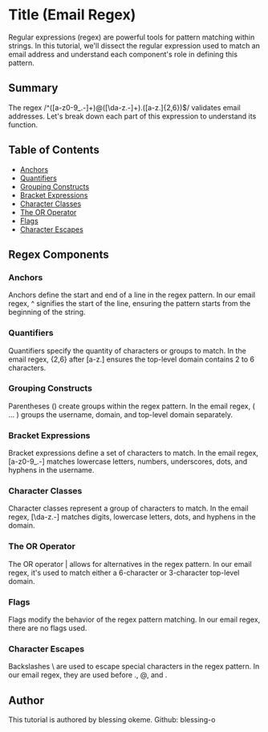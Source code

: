 # Title (Email Regex)

Regular expressions (regex) are powerful tools for pattern matching within strings. In this tutorial, we'll dissect the regular expression used to match an email address and understand each component's role in defining this pattern.

## Summary

The regex /^([a-z0-9_\.-]+)@([\da-z\.-]+)\.([a-z\.]{2,6})$/ validates email addresses. Let's break down each part of this expression to understand its function.
## Table of Contents

- [Anchors](#anchors)
- [Quantifiers](#quantifiers)
- [Grouping Constructs](#grouping-constructs)
- [Bracket Expressions](#bracket-expressions)
- [Character Classes](#character-classes)
- [The OR Operator](#the-or-operator)
- [Flags](#flags)
- [Character Escapes](#character-escapes)

## Regex Components

### Anchors
Anchors define the start and end of a line in the regex pattern. In our email regex, ^ signifies the start of the line, ensuring the pattern starts from the beginning of the string.

### Quantifiers
Quantifiers specify the quantity of characters or groups to match. In the email regex, {2,6} after [a-z\.] ensures the top-level domain contains 2 to 6 characters.

### Grouping Constructs
Parentheses () create groups within the regex pattern. In the email regex, ( ... ) groups the username, domain, and top-level domain separately.

### Bracket Expressions
Bracket expressions define a set of characters to match. In the email regex, [a-z0-9_\.-] matches lowercase letters, numbers, underscores, dots, and hyphens in the username.

### Character Classes
Character classes represent a group of characters to match. In the email regex, [\da-z\.-] matches digits, lowercase letters, dots, and hyphens in the domain.


### The OR Operator
The OR operator | allows for alternatives in the regex pattern. In our email regex, it's used to match either a 6-character or 3-character top-level domain.

### Flags
Flags modify the behavior of the regex pattern matching. In our email regex, there are no flags used.

### Character Escapes
Backslashes \ are used to escape special characters in the regex pattern. In our email regex, they are used before ., @, and \.

## Author

This tutorial is authored by blessing okeme. Github: blessing-o
